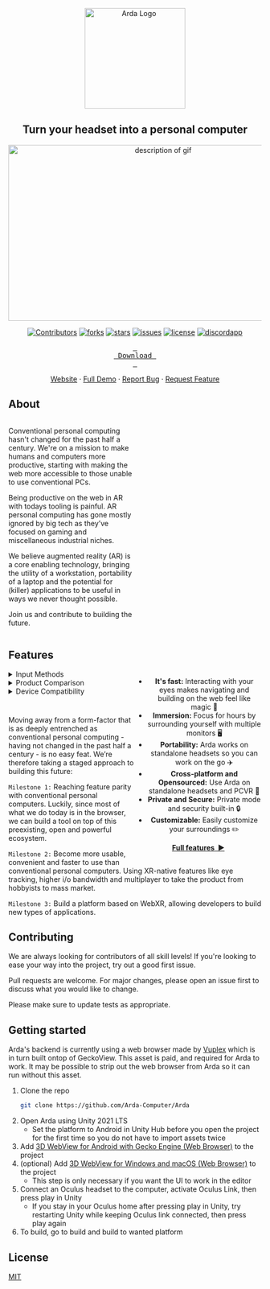 <p align="center">
  <img width="200" alt="Arda Logo" src="https://media.githubusercontent.com/media/Arda-Computer/Arda/main/media/Group%20131_transparent.png">

  <h2 align="center">
   Turn your headset into a personal computer
  </h2> 

</p>

<p align="center">
  <img width="600" height="350"  src="https://media.githubusercontent.com/media/Arda-Computer/Arda/main/media/C06hyS5kVBmaAkbF0bVkxBRVSqA6vMIybZbu31MB.gif" alt="description of gif" /> 
</p>



<p align="center">

  <a href="https://github.com/Arda-Computer/Arda/graphs/contributors">
	<img src="https://img.shields.io/github/contributors/Arda-Computer/Arda.svg?style=flat"
	alt="Contributors"></a>

  <a href="https://github.com/Arda-Computer/Arda/branches">
    <img src="https://img.shields.io/github/forks/Arda-Computer/Arda.svg?style=flat"
    alt="forks"></a>

  <a href="https://github.com/Arda-Computer/Arda/stargazers">
  <img src="https://img.shields.io/github/stars/Arda-Computer/Arda.svg?style=flat"
  alt="stars"></a>

  <a href="https://github.com/Arda-Computer/Arda/issues">
  <img src="https://img.shields.io/github/issues/Arda-Computer/Arda.svg?style=flat"
  alt="issues"></a>

  <a href="https://github.com/Arda-Computer/Arda/blob/main/LICENSE">
  <img src="https://img.shields.io/github/license/Arda-Computer/Arda.svg?style=flat"
  alt="license"></a>

  <a href="https://github.com/Arda-Computer/Arda/blob/main/LICENSE">
  <img src="https://discordapp.com/api/guilds/1009190818667561000/widget.png?style=shield"
  alt="discordapp"></a>
<br/>

<div align = center>


[<kbd> <br> Download <br> </kbd>][KBD]


</div>



<!---------------------------------------------------------------------------->

[Button Shield]: https://img.shields.io/badge/Shield_Buttons-37a779?style=for-the-badge

[License]: LICENSE
[Shield]: Types/Shield.md
[KBD]: https://github.com/Arda-Computer/Arda/releases/download/Beta/Arda_v3.apk
[#]: #


<!---------------------------------[ Badges ]---------------------------------->

[Badge License]: https://img.shields.io/badge/-BY_SA_4.0-ae6c18.svg?style=for-the-badge&labelColor=EF9421&logoColor=white&logo=CreativeCommons
[Badge Likes]: https://img.shields.io/github/stars/MarkedDown/Buttons?style=for-the-badge&labelColor=d0ab23&color=b0901e&logoColor=white&logo=Trustpilot


<div align = center>
  <a href="https://arda.computer">Website</a>
    ·
  <a href="https://www.youtube.com/watch?v=iqLrsQolaks">Full Demo</a>
    ·
  <a href="https://github.com/Arda-Computer/Arda/issues">Report Bug</a>
    ·
  <a href="https://github.com/Arda-Computer/Arda/issues">Request Feature</a>
</div>
</p>


    

  

## About

<div style="overflow: hidden;">
    
    
  <div id="leftThing" style="float: left; width:50%;">
	  
Conventional personal computing hasn't changed for the past half a century. We're on a mission to make humans and computers more productive, starting with making the web more accessible to those unable to use conventional PCs.

Being productive on the web in AR with todays tooling is painful. AR personal computing has gone mostly ignored by big tech as they’ve focused on gaming and miscellaneous industrial niches. 
      
We believe augmented reality (AR) is a core enabling technology, bringing the utility of a workstation, portability of a laptop and the potential for (killer) applications to be useful in ways we never thought possible.
	 
Join us and contribute to building the future.

    
  </div>
    
    
</div>


## Features

  <div id="rightThing" style="text-align:center; float: right; width:50%;">
      
  - **It's fast:** Interacting with your eyes makes navigating and building on the web feel like magic 🚀
  - **Immersion:** Focus for hours by surrounding yourself with multiple monitors 🖥️
  - **Portability:** Arda works on standalone headsets so you can work on the go ✈️
  - **Cross-platform and Opensourced:** Use Arda on standalone headsets and PCVR 🎉
  - **Private and Secure:** Private mode and security built-in 🔒
  - **Customizable:** Easily customize your surroundings ✏️

  <p align="center">
  <a href="https://arda.computer"><strong>Full features&nbsp;&nbsp;▶</strong></a>
  </p>


  </div>


<details>
<summary>Input Methods
</summary>


|               | Availability         |
|---------------|----------------------|
| Hand tracking | :white_check_mark:   |
| Eye tracking  | :white_check_mark:   |
| Controllers   | :white_check_mark:   |
| Mouse         | :white_check_mark:   |
| Keyboard      | :white_check_mark:   |
| Voice         | :white_large_square: |


</details>

<details>
<summary>Product Comparison</summary>

|                       | Arda                 | Wolvic Browser       | vSpatial/Immersed    | Oculus Browser       | Laptop Browser       |
|-----------------------|----------------------|----------------------|----------------------|----------------------|----------------------|
| **Customisation**     | :white_check_mark:   | :white_large_square: | :white_check_mark:   | :white_large_square: | :white_large_square: |
| **Multiple monitors** | :white_check_mark:   | :white_check_mark:   | :white_check_mark:   | :white_check_mark:   | :white_large_square: |
| **Open Source**       | :white_check_mark:   | :white_check_mark:   | :white_large_square: | :white_large_square: | :white_check_mark:   |
| **Standalone**        | :white_check_mark:   | :white_check_mark:   | :white_check_mark:   | :white_check_mark:   | :white_check_mark:   |
| **Private & Secure**  | :white_check_mark:   | :white_check_mark:   | :white_large_square: | :white_large_square: | :white_check_mark:   |
| **WebXR-ready**       | :white_check_mark:   | :white_check_mark:   | :white_large_square: | :white_check_mark:   | :white_large_square: |
| **Cross-platform**    | :white_check_mark:   | :white_check_mark:   | :white_check_mark:   | :white_large_square: | :white_check_mark:   |
| **Eye tracking**      | :white_check_mark:   | :white_large_square: | :white_large_square: | :white_large_square: | :white_large_square: |
| **Desktop apps**      | :white_large_square: | :white_large_square: | :white_check_mark:   | :white_large_square: | :white_check_mark:   |

</details>


<details>
<summary>Device Compatibility</summary>


|             | Built                | Tested               |
| ----------- |:--------------------:|:--------------------:|
| Quest       | :white_check_mark:   | :white_check_mark:   |
| Quest 2     | :white_check_mark:   | :white_check_mark:   |
| Vive        | :white_check_mark:   | :white_large_square: |
| Valve Index | :white_large_square: | :white_large_square: |
| Rift/Rift S | :white_check_mark:   | :white_large_square: |
| Windows MR  | :white_large_square: | :white_large_square: |
| Lynx        | :white_large_square: | :white_large_square: |
| Pico        | :white_check_mark:   | :white_large_square: |
| Magic Leap  | :white_large_square: | :white_large_square: |

</details>


<h1></h1>


Moving away from a form-factor that is as deeply entrenched as conventional personal computing - having not changed in the past half a century - is no easy feat. We’re therefore taking a staged approach to building this future:

`Milestone 1:` Reaching feature parity with conventional personal computers. Luckily, since most of what we do today is in the browser, we can build a tool on top of this preexisting, open and powerful ecosystem.

`Milestone 2:` Become more usable, convenient and faster to use than conventional personal computers. Using XR-native features like eye tracking, higher i/o bandwidth and multiplayer to take the product from hobbyists to mass market. 

`Milestone 3:`  Build a platform based on WebXR, allowing developers to build new types of applications.


## Contributing
We are always looking for contributors of all skill levels! If you're looking to ease your way into the project, try out a good first issue.


Pull requests are welcome. For major changes, please open an issue first to discuss what you would like to change.


Please make sure to update tests as appropriate.


## Getting started

Arda's backend is currently using a web browser made by [Vuplex](https://assetstore.unity.com/publishers/40309) which is in turn built ontop of GeckoView. This asset is paid, and required for Arda to work. It may be possible to strip out the web browser from Arda so it can run without this asset.

1. Clone the repo
   ```sh
   git clone https://github.com/Arda-Computer/Arda
   ```
2. Open Arda using Unity 2021 LTS
   - Set the platform to Android in Unity Hub before you open the project for the first time so you do not have to import assets twice
3. Add [3D WebView for Android with Gecko Engine (Web Browser)](https://assetstore.unity.com/packages/tools/gui/3d-webview-for-android-with-gecko-engine-web-browser-158778) to the project
4. (optional) Add [3D WebView for Windows and macOS (Web Browser)](https://assetstore.unity.com/packages/tools/gui/3d-webview-for-windows-and-macos-web-browser-154144) to the project
    - This step is only necessary if you want the UI to work in the editor
5. Connect an Oculus headset to the computer, activate Oculus Link, then press play in Unity
    - If you stay in your Oculus home after pressing play in Unity, try restarting Unity while keeping Oculus link connected, then press play again
6. To build, go to build and build to wanted platform

## License
[MIT](https://choosealicense.com/licenses/mit/)

